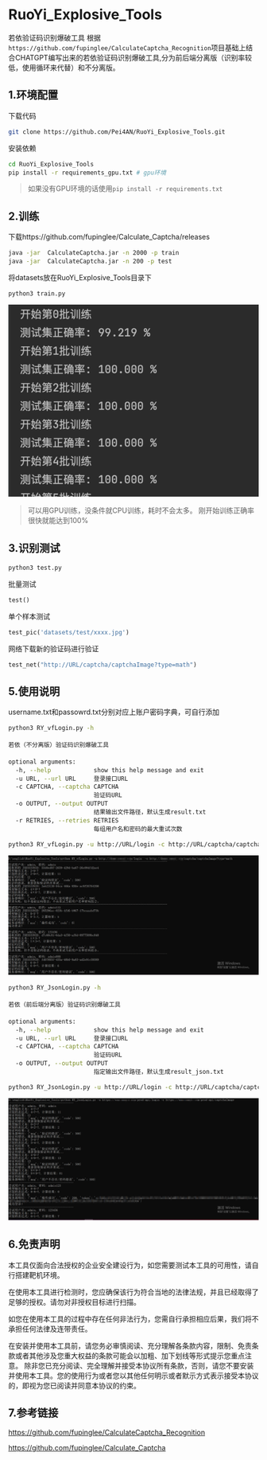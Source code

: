 # RuoYi_Explosive_Tools
若依验证码识别爆破工具
根据```https://github.com/fupinglee/CalculateCaptcha_Recognition```项目基础上结合CHATGPT编写出来的若依验证码识别爆破工具,分为前后端分离版（识别率较低，使用循环来代替）和不分离版。
## 1.环境配置
下载代码
```bash
git clone https://github.com/Pei4AN/RuoYi_Explosive_Tools.git
```
安装依赖
```bash
cd RuoYi_Explosive_Tools
pip install -r requirements_gpu.txt # gpu环境 
```
>如果没有GPU环境的话使用`pip install -r requirements.txt`


## 2.训练
下载https://github.com/fupinglee/Calculate_Captcha/releases

```bash
java -jar  CalculateCaptcha.jar -n 2000 -p train
java -jar  CalculateCaptcha.jar -n 200 -p test
```
将datasets放在RuoYi_Explosive_Tools目录下

```bash
python3 train.py
```
![训练图片](images/train.png)

> 可以用GPU训练，没条件就CPU训练，耗时不会太多。
> 刚开始训练正确率很快就能达到100%

## 3.识别测试

```bash
python3 test.py
```
批量测试

```python
test()
```

单个样本测试
```python
test_pic('datasets/test/xxxx.jpg')
```

网络下载新的验证码进行验证
```python
test_net("http://URL/captcha/captchaImage?type=math")
```

## 5.使用说明
username.txt和passowrd.txt分别对应上账户密码字典，可自行添加
```bash
python3 RY_vfLogin.py -h

若依（不分离版）验证码识别爆破工具

optional arguments:
  -h, --help            show this help message and exit
  -u URL, --url URL     登录接口URL
  -c CAPTCHA, --captcha CAPTCHA
                        验证码URL
  -o OUTPUT, --output OUTPUT
                        结果输出文件路径，默认生成result.txt
  -r RETRIES, --retries RETRIES
                        每组用户名和密码的最大重试次数
```
```bash
python3 RY_vfLogin.py -u http://URL/login -c http://URL/captcha/captchaImage?type=math
```
![若依（不分离版）验证码识别爆破工具使用](images/RY_vfLogin.jpg)


```bash
python3 RY_JsonLogin.py -h

若依（前后端分离版）验证码识别爆破工具

optional arguments:
  -h, --help            show this help message and exit
  -u URL, --url URL     登录接口URL
  -c CAPTCHA, --captcha CAPTCHA
                        验证码URL
  -o OUTPUT, --output OUTPUT
                        指定输出文件路径，默认生成result_json.txt
```

```bash
python3 RY_JsonLogin.py -u http://URL/login -c http://URL/captcha/captchaImage?type=math
```
![若依（不分离版）验证码识别爆破工具使用](images/RY_JsonLogin.jpg)


## 6.免责声明
本工具仅面向合法授权的企业安全建设行为，如您需要测试本工具的可用性，请自行搭建靶机环境。

在使用本工具进行检测时，您应确保该行为符合当地的法律法规，并且已经取得了足够的授权。请勿对非授权目标进行扫描。

如您在使用本工具的过程中存在任何非法行为，您需自行承担相应后果，我们将不承担任何法律及连带责任。

在安装并使用本工具前，请您务必审慎阅读、充分理解各条款内容，限制、免责条款或者其他涉及您重大权益的条款可能会以加粗、加下划线等形式提示您重点注意。 除非您已充分阅读、完全理解并接受本协议所有条款，否则，请您不要安装并使用本工具。您的使用行为或者您以其他任何明示或者默示方式表示接受本协议的，即视为您已阅读并同意本协议的约束。

## 7.参考链接
https://github.com/fupinglee/CalculateCaptcha_Recognition

https://github.com/fupinglee/Calculate_Captcha

